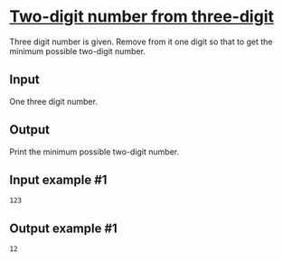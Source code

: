 # [Two-digit number from three-digit](https://www.e-olymp.com/en/contests/9630/problems/84478)
Three digit number is given. Remove from it one digit so that to get the minimum possible two-digit number.

## Input
One three digit number.

## Output
Print the minimum possible two-digit number.

## Input example #1
```
123
```

## Output example #1
```
12
```
